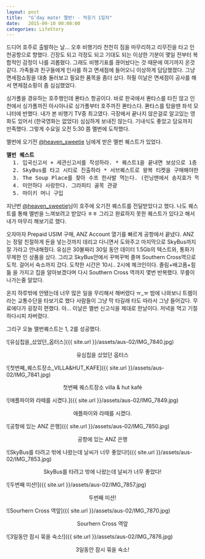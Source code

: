 ```yaml
---
layout: post
title:  "G’day mate! 멜번! - 적응기 1일차"
date:   2015-09-10 00:00:00
categories: LifeStory
---
```


드디어 호주로 출발하는 날... 오후 비행기라 천천히 짐을 마무리하고 리무진을 타고 인천공항으로 향했다. 긴장도 되고 걱정도 되고 기대도 되는 이상한 기분이 몇일 전부터 복합적인 감정이 나를 괴롭혔다. 그래도 비행기표를 끊어놨다는 것 때문에 여기까지 온것 같다. 가족들과 친구들에게 인사를 하고 면세점에 들어오니 이상하게 담담했졌다. 그냥 면세점쇼핑을 대충 둘러보고 필요한 품목을 좀더 샀다. 하필 이날은 면세점이 공사를 해서 면제점쇼핑이 좀 심심했었다.

싱가폴을 경유하는 호주행인데 콴타스 항공이다. 바로 한국에서 콴타스를 타진 않고 인천에서 싱가폴까진 아시아나로 싱가폴부터 호주까진 콴타스다. 콴타스를 탔을땐 좌석 모니터에 반했다. 내가 본 비행기 TV중 최고였다. 극장에서 끝나지 않은걸로 알고있는 영화도 있어서 (한국영화는 없었다) 심심하게 보내진 않는다. 기내식도 좋았고 담요까지 만족했다. 그렇게 수요일 오전 5:30 쯤 멜번에 도착했다.

멜번에 오기전 [@heaven_sweetie](https://twitter.com/heaven_sweetie) 님에게 받은 멜번 퀘스트가 있었다.

<pre>
<b>멜번 퀘스트</b>
  1. 입국신고서 + 세관신고서를 작성하라. * 퀘스트1을 끝내면 보상으로 1층 커피숍에서 커피 한잔 사 드세요 ㅋ  
  2. SkyBus를 타고 시티로 진출하라 * 서브퀘스트로 왕복 티켓을 구매해야한다.  
  3. The Soup Place를 찾아 수프 한사발 먹는다. (런닝맨에서 송지효가 먹었던 수프집)  
  4. 미안하다 사랑한다. 그라피티 골목 관광  
  5. 마이키 머니 구입  
</pre>
지난번 [@heaven_sweetie](https://twitter.com/heaven_sweetie)님이 호주에 오기전 퀘스트를 전달받았다고 했다. 나도 퀘스트를 통해 멜번을 느껴보려고 받았다 ㅎㅎ 그리고 완료하지 못한 퀘스트가 있다고 해서 내가 마무리 해보기로 했다.

오자마자 Prepaid USIM 구매, ANZ Account 열기를 빠르게 공항에서 끝냈다. ANZ는 정말 친절하게 돈을 넣는것까지 데리고 다니면서 도와주고 마지막으로 SkyBus까지 잘 가라고 안내해줬다. 유심은 30불짜리 30일 동안 데이터 1.5Gb의 텍스트와, 통화가 무제한 인 상품을 샀다.  그리고 SkyBus안에서 꾸벅꾸벅 졸며 Southern Cross역으로 도착. 걸어서 숙소까지 갔다. 도착한 시간은 10시.. 2시에 체크인이다. 졸림+배고픔+힘듦 을 가지고 집을 알아보겠다며 다시 Southern Cross 역까지 몇번 반복했다. 무릎이 나가는줄 알았다.

온지 하루밖에 안됐는데 너무 많은 일을 무리해서 해버렸다 ㅠ_ㅠ 밤에 나와보니 트램이라는 교통수단을 타보기로 했다 사람들이 그냥 막 타길래 타도 따라서 그냥 들어갔다. 무료에다가 굉장히 편했다. 아... 이날은 멜번 신고식을 제대로 한날이다. 저녁을 먹고 기절하다시피 자버렸다.

그리구 오늘 멜번퀘스트는 1, 2를 성공했다.


![유심칩을_샀었던_옵터스]({{ site.url }}/assets/aus-02/IMG_7840.jpg)
<center>유심칩을 샀었던 옵터스</center>

![첫번째_퀘스트장소_VILLA&HUT_KAFE]({{ site.url }}/assets/aus-02/IMG_7841.jpg)
<center>첫번째 퀘스트장소 villa & hut kafé</center>

![애플파이와 라떼를 시켰다.]({{ site.url }}/assets/aus-02/IMG_7849.jpg)
<center>애플파이와 라떼를 시켰다.</center>

![공항에 있는 ANZ 은행]({{ site.url }}/assets/aus-02/IMG_7850.jpg)
<center>공항에 있는 ANZ 은행</center>

![SkyBus를 타려고 밖에 나왔는데 날씨가 너무 좋았다!]({{ site.url }}/assets/aus-02/IMG_7853.jpg)
<center>SkyBus를 타려고 밖에 나왔는데 날씨가 너무 좋았다!</center>

![두번째 미션!]({{ site.url }}/assets/aus-02/IMG_7857.jpg)
<center>두번째 미션!</center>

![Sourhern Cross 역앞]({{ site.url }}/assets/aus-02/IMG_7870.jpg)
<center>Sourhern Cross 역앞</center>

![3일동안 잠시 묶을 숙소!]({{ site.url }}/assets/aus-02/IMG_7876.jpg)
<center>3일동안 잠시 묶을 숙소!</center>
